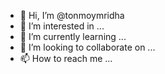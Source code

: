 - 👋 Hi, I’m @tonmoymridha
- 👀 I’m interested in ...
- 🌱 I’m currently learning ...
- 💞️ I’m looking to collaborate on ...
- 📫 How to reach me ...

<!---
tonmoymridha/tonmoymridha is a ✨ special ✨ repository because its `README.md` (this file) appears on your GitHub profile.
You can click the Preview link to take a look at your changes.
--->
